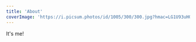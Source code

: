 ```yaml
---
title: 'About'
coverImage: 'https://i.picsum.photos/id/1005/300/300.jpg?hmac=LG1U93uHOTAn65RV5_GWWSjBZvOAlYrcGROqSxLUsm8'
---
```


It's me!
